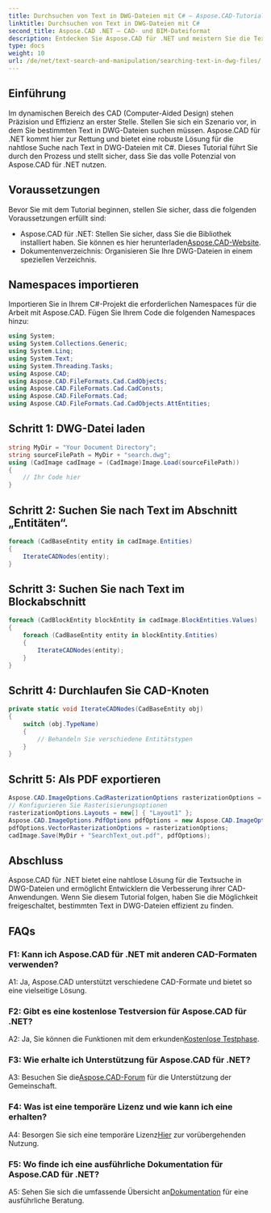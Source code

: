 ```yaml
---
title: Durchsuchen von Text in DWG-Dateien mit C# – Aspose.CAD-Tutorial
linktitle: Durchsuchen von Text in DWG-Dateien mit C#
second_title: Aspose.CAD .NET – CAD- und BIM-Dateiformat
description: Entdecken Sie Aspose.CAD für .NET und meistern Sie die Textsuche in DWG-Dateien mit dieser Schritt-für-Schritt-Anleitung. Steigern Sie noch heute Ihre CAD-Anwendungen!
type: docs
weight: 10
url: /de/net/text-search-and-manipulation/searching-text-in-dwg-files/
---
```

## Einführung

Im dynamischen Bereich des CAD (Computer-Aided Design) stehen Präzision und Effizienz an erster Stelle. Stellen Sie sich ein Szenario vor, in dem Sie bestimmten Text in DWG-Dateien suchen müssen. Aspose.CAD für .NET kommt hier zur Rettung und bietet eine robuste Lösung für die nahtlose Suche nach Text in DWG-Dateien mit C#. Dieses Tutorial führt Sie durch den Prozess und stellt sicher, dass Sie das volle Potenzial von Aspose.CAD für .NET nutzen.

## Voraussetzungen

Bevor Sie mit dem Tutorial beginnen, stellen Sie sicher, dass die folgenden Voraussetzungen erfüllt sind:
-  Aspose.CAD für .NET: Stellen Sie sicher, dass Sie die Bibliothek installiert haben. Sie können es hier herunterladen[Aspose.CAD-Website](https://releases.aspose.com/cad/net/).
- Dokumentenverzeichnis: Organisieren Sie Ihre DWG-Dateien in einem speziellen Verzeichnis.

## Namespaces importieren

Importieren Sie in Ihrem C#-Projekt die erforderlichen Namespaces für die Arbeit mit Aspose.CAD. Fügen Sie Ihrem Code die folgenden Namespaces hinzu:

```csharp
using System;
using System.Collections.Generic;
using System.Linq;
using System.Text;
using System.Threading.Tasks;
using Aspose.CAD;
using Aspose.CAD.FileFormats.Cad.CadObjects;
using Aspose.CAD.FileFormats.Cad.CadConsts;
using Aspose.CAD.FileFormats.Cad;
using Aspose.CAD.FileFormats.Cad.CadObjects.AttEntities;
```

## Schritt 1: DWG-Datei laden

```csharp
string MyDir = "Your Document Directory";
string sourceFilePath = MyDir + "search.dwg";
using (CadImage cadImage = (CadImage)Image.Load(sourceFilePath))
{
    // Ihr Code hier
}
```

## Schritt 2: Suchen Sie nach Text im Abschnitt „Entitäten“.

```csharp
foreach (CadBaseEntity entity in cadImage.Entities)
{
    IterateCADNodes(entity);
}
```

## Schritt 3: Suchen Sie nach Text im Blockabschnitt

```csharp
foreach (CadBlockEntity blockEntity in cadImage.BlockEntities.Values)
{
    foreach (CadBaseEntity entity in blockEntity.Entities)
    {
        IterateCADNodes(entity);
    }
}
```

## Schritt 4: Durchlaufen Sie CAD-Knoten

```csharp
private static void IterateCADNodes(CadBaseEntity obj)
{
    switch (obj.TypeName)
    {
        // Behandeln Sie verschiedene Entitätstypen
    }
}
```

## Schritt 5: Als PDF exportieren

```csharp
Aspose.CAD.ImageOptions.CadRasterizationOptions rasterizationOptions = new Aspose.CAD.ImageOptions.CadRasterizationOptions();
// Konfigurieren Sie Rasterisierungsoptionen
rasterizationOptions.Layouts = new[] { "Layout1" };
Aspose.CAD.ImageOptions.PdfOptions pdfOptions = new Aspose.CAD.ImageOptions.PdfOptions();
pdfOptions.VectorRasterizationOptions = rasterizationOptions;
cadImage.Save(MyDir + "SearchText_out.pdf", pdfOptions);
```

## Abschluss

Aspose.CAD für .NET bietet eine nahtlose Lösung für die Textsuche in DWG-Dateien und ermöglicht Entwicklern die Verbesserung ihrer CAD-Anwendungen. Wenn Sie diesem Tutorial folgen, haben Sie die Möglichkeit freigeschaltet, bestimmten Text in DWG-Dateien effizient zu finden.

## FAQs

### F1: Kann ich Aspose.CAD für .NET mit anderen CAD-Formaten verwenden?

A1: Ja, Aspose.CAD unterstützt verschiedene CAD-Formate und bietet so eine vielseitige Lösung.

### F2: Gibt es eine kostenlose Testversion für Aspose.CAD für .NET?

 A2: Ja, Sie können die Funktionen mit dem erkunden[Kostenlose Testphase](https://releases.aspose.com/).

### F3: Wie erhalte ich Unterstützung für Aspose.CAD für .NET?

 A3: Besuchen Sie die[Aspose.CAD-Forum](https://forum.aspose.com/c/cad/19) für die Unterstützung der Gemeinschaft.

### F4: Was ist eine temporäre Lizenz und wie kann ich eine erhalten?

 A4: Besorgen Sie sich eine temporäre Lizenz[Hier](https://purchase.aspose.com/temporary-license/) zur vorübergehenden Nutzung.

### F5: Wo finde ich eine ausführliche Dokumentation für Aspose.CAD für .NET?

 A5: Sehen Sie sich die umfassende Übersicht an[Dokumentation](https://reference.aspose.com/cad/net/) für eine ausführliche Beratung.